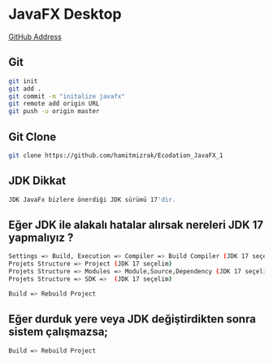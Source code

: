 # JavaFX Desktop
[GitHub Address](https://github.com/hamitmizrak/Ecodation_JavaFX_1)

## Git
```sh 
git init
git add .
git commit -m "initalize javafx"
git remote add origin URL
git push -u origin master
```

## Git Clone 
```sh 
git clone https://github.com/hamitmizrak/Ecodation_JavaFX_1
```

## JDK Dikkat
```sh 
JDK JavaFx bizlere önerdiği JDK sürümü 17'dir.
```

## Eğer JDK ile alakalı hatalar alırsak nereleri JDK 17 yapmalıyız ?
```sh 
Settings => Build, Execution => Compiler => Build Compiler (JDK 17 seçelim)
Projets Structure => Project (JDK 17 seçelim)
Projets Structure => Modules => Module,Source,Dependency (JDK 17 seçelim)
Projets Structure => SDK =>  (JDK 17 seçelim)

Build => Rebuild Project
```

## Eğer durduk yere veya JDK değiştirdikten sonra sistem çalışmazsa;
```sh 
Build => Rebuild Project
```

## 
```sh 

```

## 
```sh 

```

## 
```sh 

```

## 
```sh 

```

## 
```sh 

```

## 
```sh 

```

## 
```sh 

```

## 
```sh 

```

## 
```sh 

```

## 
```sh 

```

## 
```sh 

```

## 
```sh 

```

## 
```sh 

```

